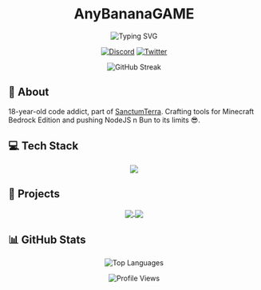 <h1 align="center">AnyBananaGAME</h1>

<p align="center">
  <img src="https://readme-typing-svg.herokuapp.com?font=Fira+Code&pause=1000&color=F7F7F7&center=true&vCenter=true&width=435&lines=JavaScript+Enthusiast;Full-Stack+Developer;Open+Source+Contributor" alt="Typing SVG" />
</p>

<p align="center">
  <a href="https://discord.com/channels/@me/599675959888707594"><img src="https://img.shields.io/badge/Discord-bonanoo-7289DA?style=for-the-badge&logo=discord&logoColor=white" alt="Discord"></a>
  <a href="https://twitter.com/any_banana"><img src="https://img.shields.io/badge/Twitter-@any__banana-1DA1F2?style=for-the-badge&logo=twitter&logoColor=white" alt="Twitter"></a>
</p>

<p align="center">
  <img src="https://github-readme-streak-stats.herokuapp.com/?user=AnyBananaGAME&theme=dark" alt="GitHub Streak" />
</p>

## 🚀 About

18-year-old code addict, part of [SanctumTerra](https://github.com/SanctumTerra/). Crafting tools for Minecraft Bedrock Edition and pushing NodeJS n Bun to its limits 😎.

## 💻 Tech Stack

<p align="center">
  <img src="https://skillicons.dev/icons?i=html,css,js,ts,nodejs,cpp,bun,ubuntu,php,redis,git,discord,discordjs,github,npm,phpstorm,vscode" />
</p>

## 🌟 Projects

<div align="center">
  <a href="https://github.com/SanctumTerra/Client">
    <img align="center" src="https://github-readme-stats.vercel.app/api/pin/?username=SanctumTerra&repo=Client&theme=dark" />
  </a>
  <a href="https://github.com/SanctumTerra/Raknet">
    <img align="center" src="https://github-readme-stats.vercel.app/api/pin/?username=SanctumTerra&repo=Raknet&theme=dark" />
  </a>
</div>

## 📊 GitHub Stats

<div align="center">
  <img src="https://github-readme-stats.vercel.app/api/top-langs/?username=AnyBananaGAME&layout=compact&theme=dark" alt="Top Languages" />
</div>

<p align="center">
  <img src="https://komarev.com/ghpvc/?username=AnyBananaGAME&color=blueviolet&style=flat-square&label=Profile+Views" alt="Profile Views" />
</p>

